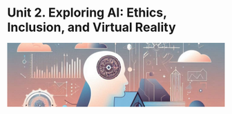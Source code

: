 # Unit 2. Exploring AI: Ethics, Inclusion, and Virtual Reality

<img class="header" src="../images/ud2_ict2.jpeg"/>
